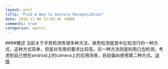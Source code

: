 ```yaml
---
layout: post
title: "Find A Way to Gesture Recognization"
date: 2016-11-06 13:03:46 +0800
comments: true
categories: opencv
---
```


####概述
当前关于手势检测有很多种方法，肤色检测是其中比较流行的一种方式，这种方式简单，但是对背景的要求比较高。另一种方法则是利用凸包检测。考虑到自己想在android上的camera上的应用场景，目前偏向使用第二种方式。[详情](http://www.intorobotics.com/9-opencv-tutorials-hand-gesture-detection-recognition/)


